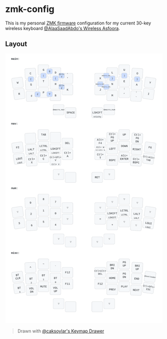 # zmk-config
This is my personal [ZMK firmware](https://zmk.dev/) configuration for my current 30-key wireless keyboard [@AlaaSaadAbdo's Wireless Asfoora](https://github.com/AlaaSaadAbdo/battoota/tree/main).
## Layout
![Asfoora Layout](https://raw.githubusercontent.com/ochief/zmk-config/refs/heads/master/img/wizza.svg)
> Drawn with [@caksoylar's Keymap Drawer](https://github.com/caksoylar/keymap-drawer) 
